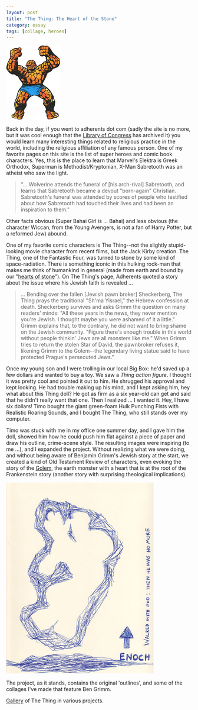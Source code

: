 ```yaml
---
layout: post
title: "The Thing: The Heart of the Stone"
category: essay
tags: [collage, heroes]
---
```


![The Thing](/assets/thing.jpg)

Back in the day, if you went to adherents dot com (sadly the site is no more, but it was cool enough that the [Library of Congress](https://www.loc.gov/item/lcwaN0003960/) has archived it) you would learn many interesting things related to religious practice in the world, including the religious affiliation of any famous person. One of my favorite pages on this site is the list of super heroes and comic book characters. Yes, this is the place to learn that Marvel's Elektra is Greek Orthodox, Superman is Methodist/Kryptonian, X-Man Sabretooth was an atheist who saw the light.

> "... Wolverine attends the funeral of [his arch-rival] Sabretooth, and learns that Sabretooth became a devout "born-again" Christian. Sabretooth's funeral was attended by scores of people who testified about how Sabretooth had touched their lives and had been an inspiration to them."

Other facts obvious (Super Bahai Girl is ... Bahai) and less obvious (the character Wiccan, from the Young Avengers, is not a fan of Harry Potter, but a reformed Jew) abound.

One of my favorite comic characters is The Thing--not the slightly stupid-looking movie character from recent films, but the Jack Kirby creation. The Thing, one of the Fantastic Four, was turned to stone by some kind of space-radiation. There is something iconic in this hulking rock-man that makes me think of humankind in general (made from earth and bound by our "[hearts of stone](http://www.biblegateway.com/passage/?search=Ezekiel%2036:26;&version=72;)"). On The Thing's page, Adherents quoted a story about the issue where his Jewish faith is revealed ...

> ... Bending over the fallen [Jewish pawn broker] Sheckerberg, The Thing prays the traditional "Sh'ma Yisrael," the Hebrew confession at death. Sheckerberg survives and asks Grimm the question on many readers' minds: "All these years in the news, they never mention you're Jewish. I thought maybe you were ashamed of it a little." Grimm explains that, to the contrary, he did not want to bring shame on the Jewish community. "Figure there's enough trouble in this world without people thinkin' Jews are all monsters like me." When Grimm tries to return the stolen Star of David, the pawnbroker refuses it, likening Grimm to the Golem--the legendary living statue said to have protected Prague's persecuted Jews."

Once my young son and I were trolling in our local Big Box: he'd saved up a few dollars and wanted to buy a toy. We saw a *Thing action figure*. I thought it was pretty cool and pointed it out to him. He shrugged his approval and kept looking. He had trouble making up his mind, and I kept asking him, hey what about this Thing doll? He got as firm as a six year-old can get and said that he didn't really want that one. Then I realized ... I wanted it. Hey, I have six dollars! Timo bought the giant green-foam Hulk Punching Fists with Realistic Roaring Sounds, and I bought The Thing, who still stands over my computer.

Timo was stuck with me in my office one summer day, and I gave him the doll, showed him how he could push him flat against a piece of paper and draw his outline, crime-scene style. The resulting images were inspiring (to me ...), and I expanded the project. Without realizing what we were doing, and without being aware of Benjamin Grimm's Jewish story at the start, we created a kind of Old Testament Review of characters, even evoking the story of the [Golem](http://www.jewishvirtuallibrary.org/jsource/Judaism/Golem.html), the earth monster with a heart that is at the root of the Frankenstein story (another story with surprising theological implications). 

![The Thing as Enoch](/assets/Enoch.jpg)

The project, as it stands, contains the original 'outlines', and some of the collages I've made that feature Ben Grimm.

[Gallery](http://imby.net/images/galleries/collage-thing/) of The Thing in various projects. 

